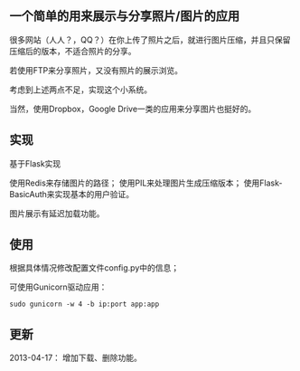 ## 一个简单的用来展示与分享照片/图片的应用

很多网站（人人？，QQ？）在你上传了照片之后，就进行图片压缩，并且只保留压缩后的版本，不适合照片的分享。

若使用FTP来分享照片，又没有照片的展示浏览。

考虑到上述两点不足，实现这个小系统。

当然，使用Dropbox，Google Drive一类的应用来分享图片也挺好的。


## 实现

基于Flask实现

使用Redis来存储图片的路径；
使用PIL来处理图片生成压缩版本；
使用Flask-BasicAuth来实现基本的用户验证。

图片展示有延迟加载功能。

## 使用

根据具体情况修改配置文件config.py中的信息；

可使用Gunicorn驱动应用：

    sudo gunicorn -w 4 -b ip:port app:app

## 更新

2013-04-17： 增加下载、删除功能。
